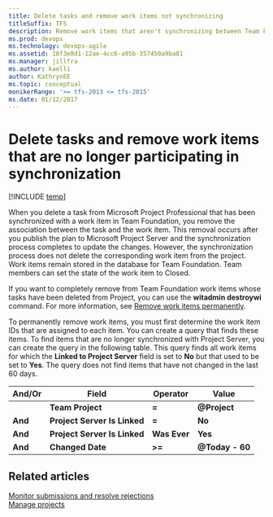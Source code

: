 ```yaml
---
title: Delete tasks and remove work items not synchronizing
titleSuffix: TFS
description: Remove work items that aren't synchronizing between Team Foundation Server & Project Server
ms.prod: devops
ms.technology: devops-agile 
ms.assetid: 18f3e8d1-12ae-4cc6-a95b-357450a9ba81
ms.manager: jillfra
ms.author: kaelliauthor: KathrynEE
ms.topic: conceptual
monikerRange: '>= tfs-2013 <= tfs-2015'
ms.date: 01/12/2017
---
```


# Delete tasks and remove work items that are no longer participating in synchronization

[!INCLUDE [temp](../../_shared/tfs-ps-sync-header.md)]

When you delete a task from Microsoft Project Professional that has been synchronized with a work item in Team Foundation, you remove the association between the task and the work item. This removal occurs after you publish the plan to Microsoft Project Server and the synchronization process completes to update the changes. However, the synchronization process does not delete the corresponding work item from the project. Work items remain stored in the database for Team Foundation. Team members can set the state of the work item to Closed.  
  
 If you want to completely remove from Team Foundation work items whose tasks have been deleted from Project, you can use the **witadmin destroywi** command. For more information, see [Remove work items permanently](../../boards/backlogs/remove-delete-work-items.md).  
  
 To permanently remove work items, you must first determine the work item IDs that are assigned to each item. You can create a query that finds these items. To find items that are no longer synchronized with Project Server, you can create the query in the following table. This query finds all work items for which the **Linked to Project Server** field is set to **No** but that used to be set to **Yes**. The query does not find items that have not changed in the last 60 days.  
  
|And/Or|Field|Operator|Value|  
|-------------|-----------|--------------|-----------|  
||**Team Project**|**=**|**@Project**|  
|**And**|**Project Server Is Linked**|**=**|**No**|  
|**And**|**Project Server Is Linked**|**Was Ever**|**Yes**|  
|**And**|**Changed Date**|**>=**|**@Today - 60**|  
  
## Related articles  
 [Monitor submissions and resolve rejections](monitor-submissions-resolve-rejections.md)   
 [Manage projects](manage-projects.md)